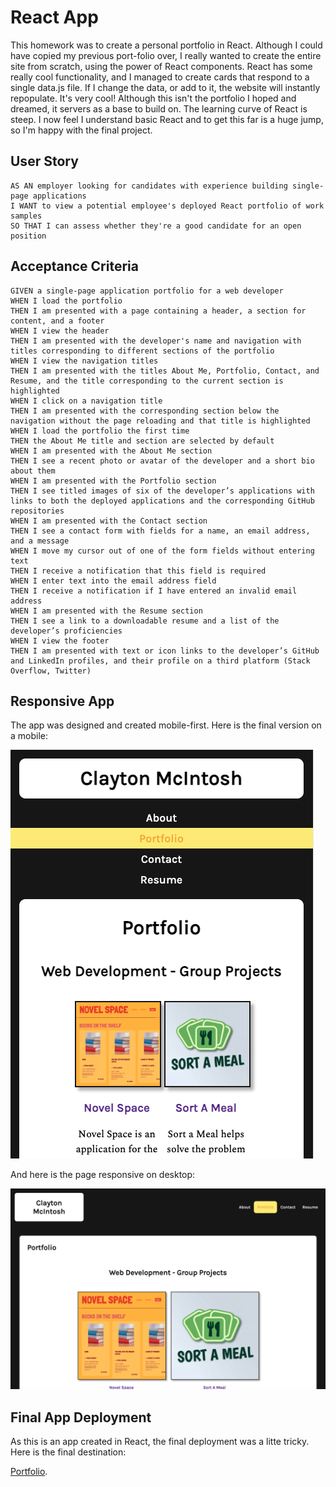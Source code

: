# React App

This homework was to create a personal portfolio in React. Although I could have copied my previous port-folio over, I really wanted to create the entire site from scratch, using the power of React components. React has some really cool functionality, and I managed to create cards that respond to a single data.js file. If I change the data, or add to it, the website will instantly repopulate. It's very cool! Although this isn't the portfolio I hoped and dreamed, it servers as a base to build on. The learning curve of React is steep. I now feel I understand basic React and to get this far is a huge jump, so I'm happy with the final project. 

## User Story

```
AS AN employer looking for candidates with experience building single-page applications
I WANT to view a potential employee's deployed React portfolio of work samples
SO THAT I can assess whether they're a good candidate for an open position
```
## Acceptance Criteria
```
GIVEN a single-page application portfolio for a web developer
WHEN I load the portfolio
THEN I am presented with a page containing a header, a section for content, and a footer
WHEN I view the header
THEN I am presented with the developer's name and navigation with titles corresponding to different sections of the portfolio
WHEN I view the navigation titles
THEN I am presented with the titles About Me, Portfolio, Contact, and Resume, and the title corresponding to the current section is highlighted
WHEN I click on a navigation title
THEN I am presented with the corresponding section below the navigation without the page reloading and that title is highlighted
WHEN I load the portfolio the first time
THEN the About Me title and section are selected by default
WHEN I am presented with the About Me section
THEN I see a recent photo or avatar of the developer and a short bio about them
WHEN I am presented with the Portfolio section
THEN I see titled images of six of the developer’s applications with links to both the deployed applications and the corresponding GitHub repositories
WHEN I am presented with the Contact section
THEN I see a contact form with fields for a name, an email address, and a message
WHEN I move my cursor out of one of the form fields without entering text
THEN I receive a notification that this field is required
WHEN I enter text into the email address field
THEN I receive a notification if I have entered an invalid email address
WHEN I am presented with the Resume section
THEN I see a link to a downloadable resume and a list of the developer’s proficiencies
WHEN I view the footer
THEN I am presented with text or icon links to the developer’s GitHub and LinkedIn profiles, and their profile on a third platform (Stack Overflow, Twitter)
```

## Responsive App

The app was designed and created mobile-first. Here is the final version on a mobile:

![ScreenShot](./src/assets/img/screenshot2.png)

And here is the page responsive on desktop:

![ScreenShot](./src/assets/img/screenshot1.png)

## Final App Deployment

As this is an app created in React, the final deployment was a litte tricky. Here is the final destination:

[Portfolio](https://claytonmcintosh.github.io/Portfolio/).